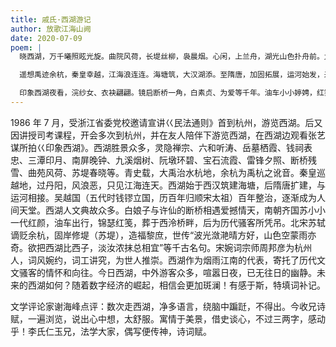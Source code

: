 ```yaml
---
title: 戚氏·西湖游记
author: 放歌江海山阙
date: 2020-07-09
poem: |
  晓西湖，万千曦照眩光旋。曲院风荷，长堤丝柳，袅晨烟。心闲，上兰舟，湖光山色扑舟前。九溪烟树隐约，古寺灵隐白云天。落日余辉，雷锋夕照，观渔花港新颜。更流霞老阁，南屏钟晚，胜景绵延。

  遥想禹迹余杭，秦皇幸越，江海浪连连。海塘筑，大汉湖添。至隋唐，加固拓展，运河始发，来往舟船。钱镠续扩，子赡修堤，西湖碧影婵娟。

  印象西湖夜看，浣纱女、衣袂翩翩。镜启断桥一角，白素贞、为爱等千年。油车小小婷娉，红笺锦瑟，魂寄西泠桥畔。更风月，婉约词邦彦。怅青史、绪卷思翻。看今朝、昼夜连喧。望将来、数字绘斑澜。舞台帘落，转身归去，展转无眠。
---
```


1986 年 7 月，受浙江省委党校邀请宣讲巜民法通则》首到杭州，游览西湖。后又因讲授司考课程，开会多次到杭州，并在友人陪伴下游览西湖，在西湖边观看张艺谋所拍巜印象西湖》。西湖胜景众多，灵隐禅宗、六和听涛、岳墓栖霞、钱祠表忠、三潭印月、南屏晚钟、九溪烟树、阮墩环碧、宝石流霞、雷锋夕照、断桥残雪、曲苑风荷、苏堤春晓等。青史载，大禹治水杭地，余杭为禹杭之讹音。秦皇巡越地，过丹阳，风浪恶，只见江海连天。西湖始于西汉筑建海塘，后隋唐扩建，与运河相接。吴越国（五代时钱镠立国，历百年归顺宋太祖）百年整治，逐渐成为人间天堂。西湖人文典故众多。白娘子与许仙的断桥相遇爱撼情天，南朝齐国苏小小一代红颜，油车出行，锦瑟红笺，葬于西泠桥畔，后为历代骚客所凭吊。北宋苏轼谪贬余杭，固岸修堤（苏堤），造福黎庶，世传“波光潋滟晴方好，山色空蒙雨亦奇。欲把西湖比西子，淡汝浓抹总相宜”等千古名句。宋婉词宗师周邦彦为杭州人，词风婉约，词工讲究，为世人推崇。西湖作为烟雨江南的代表，寄托了历代文文骚客的情怀和向往。今日西湖，中外游客众多，喧嚣日夜，已无往日的幽静。未来的西湖如何？随着数字经济的崛起，相信会更加斑澜！有感于斯，特填词补记。

文学评论家谢海峰点评：数次走西湖，净多语言，绕脑中蹁跹，不得出。今收兄诗赋，一遍浏览，说出心中想，太舒服。寓情于美景，借史谈心，不过三两字，感动乎！李氏仁玉兄，法学大家，偶写便传神，诗词赋。
